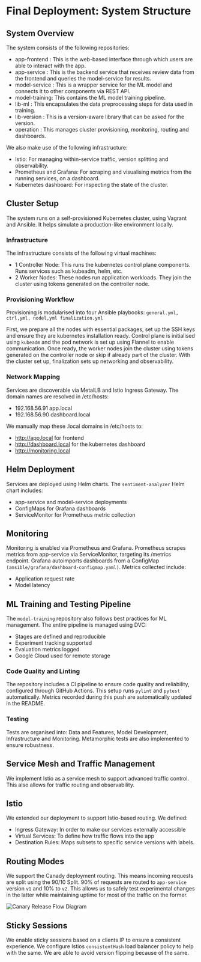 # Final Deployment: System Structure

## System Overview
The system consists of the following repositories:
* app-frontend : This is the web-based interface through which users are able to interact with the app.
* app-service : This is the backend service that receives review data from the frontend and queries the model-service for results.
* model-service : This is a wrapper service for the ML model and connects it to other components via REST API.
* model-training: This contains the ML model training pipeline.
* lib-ml : This encapsulates the data preprocessing steps for data used in training.
* lib-version : This is a version-aware library that can be asked for the version.
* operation : This manages cluster provisioning, monitoring, routing and dashboards.

We also make use of the following infrastructure:
* Istio: For managing within-service traffic, version splitting and observability. 
* Prometheus and Grafana: For scraping and visualising metrics from the running services, on a dashboard.
* Kubernetes dashboard: For inspecting the state of the cluster.

## Cluster Setup
The system runs on a self-provisioned Kubernetes cluster, using Vagrant and Ansible. It helps simulate a production-like environment locally. 

### Infrastructure
The infrastructure consists of the following virtual machines:
* 1 Controller Node: This runs the kubernetes control plane components. Runs services such as kubeadm, helm, etc.
* 2 Worker Nodes: These nodes run application workloads. They join the cluster using tokens generated on the controller node.

### Provisioning Workflow 
Provisioning is modularised into four Ansible playbooks: ``` general.yml, ctrl,yml, nodel,yml finalization.yml ```

First, we prepare all the nodes with essential packages, set up the SSH keys and ensure they are kubernetes installation ready. Control plane is initialised using ```kubeadm``` and the pod network is set up using Flannel to enable communication. Once ready, the worker nodes join the cluster using tokens generated on the controller node or skip if already part of the cluster. With the cluster set up, finalization sets up networking and observability.

### Network Mapping
Services are discoverable via MetalLB and Istio Ingress Gateway. The domain names are resolved in /etc/hosts: 
* 192.168.56.91 app.local
* 192.168.56.90 dashboard.local

We manually map these .local domains in /etc/hosts to:
* http://app.local for frontend 
* http://dashboard.local for the kubernetes dashboard
* http://monitoring.local 

## Helm Deployment
Services are deployed using Helm charts. The ```sentiment-analyzer``` Helm chart includes:
* app-service and model-service deployments
* ConfigMaps for Grafana dashboards
* ServiceMonitor for Prometheus metric collection

## Monitoring 
Monitoring is enabled via Prometheus and Grafana. Prometheus scrapes metrics from app-service via ServiceMonitor, targeting its /metrics endpoint. Grafana autoimports dashboards from a ConfigMap ```(ansible/grafana/dashboard-configmap.yaml)```. Metrics collected include:
* Application request rate 
* Model latency

## ML Training and Testing Pipeline
The ```model-training``` repository also follows best practices for ML management. The entire pipeline is managed using DVC:
* Stages are defined and reproducible
* Experiment tracking supported
* Evaluation metrics logged
* Google Cloud used for remote storage 

### Code Quality and Linting
The repository includes a CI pipeline to ensure code quality and reliability, configured through GitHub Actions. This setup runs ```pylint``` and ```pytest``` automatically. Metrics recorded during this push are automatically updated in the README. 

### Testing
Tests are organised into: Data and Features, Model Development, Infrastructure and Monitoring. Metamorphic tests are also implemented to ensure robustness.

## Service Mesh and Traffic Management
We implement Istio as a service mesh to support advanced traffic control. This also allows for traffic routing and observability. 

## Istio
We extended our deployment to support Istio-based routing. We defined:
* Ingress Gateway: In order to make our services externally accessible
* Virtual Services: To define how traffic flows into the app
* Destination Rules: Maps subsets to specific service versions with labels.

## Routing Modes
We support the Canady deployment routing. This means incoming requests are split using the 90/10 Split. 90% of requests are routed to ```app-service``` version ```v1``` and 10% to ```v2```. This allows us to safely test experimental changes in the latter while maintaining uptime for most of the traffic on the former. 

![Canary Release Flow Diagram](images/canary.png.png)


## Sticky Sessions
We enable sticky sessions based on a clients IP to ensure a consistent experience. We configure Istios ```consistentHash``` load balancer policy to help with the same. We are able to avoid version flipping because of the same.


